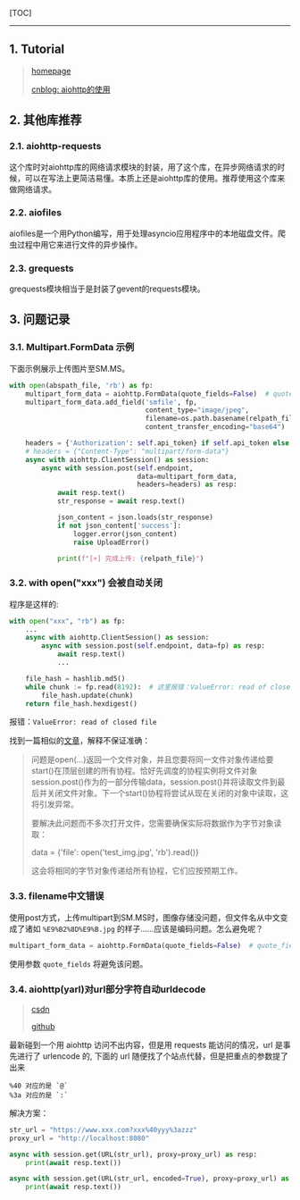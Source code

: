 <!--
+++
title       = "Python异步Request操作: aiohttp"
description = "1. Tutorial; 2. 其他库推荐; 3. 问题记录"
date        = "2021-12-21"
tags        = []
categories  = ["3-syntax","33-python","3rd-modules"]
series      = []
keywords    = []
weight      = 5
toc         = true
draft       = false
+++ -->

[TOC]

---

## 1. Tutorial
> [homepage](https://hubertroy.gitbooks.io/aiohttp-chinese-documentation/content/aiohttp%E6%96%87%E6%A1%A3/ClientUsage.html)
>
> [cnblog: aiohttp的使用](https://www.cnblogs.com/ssyfj/p/9222342.html)

## 2. 其他库推荐

### 2.1. aiohttp-requests

这个库时对aiohttp库的网络请求模块的封装，用了这个库，在异步网络请求的时候，可以在写法上更简洁易懂。本质上还是aiohttp库的使用。推荐使用这个库来做网络请求。

### 2.2. aiofiles

aiofiles是一个用Python编写，用于处理asyncio应用程序中的本地磁盘文件。爬虫过程中用它来进行文件的异步操作。

### 2.3. grequests

grequests模块相当于是封装了gevent的requests模块。

## 3. 问题记录

### 3.1. Multipart.FormData 示例

下面示例展示上传图片至SM.MS。

```py
with open(abspath_file, 'rb') as fp:
    multipart_form_data = aiohttp.FormData(quote_fields=False)  # quote_fields: 将对中文进行转码
    multipart_form_data.add_field('smfile', fp,
                                  content_type="image/jpeg",
                                  filename=os.path.basename(relpath_file),
                                  content_transfer_encoding="base64")

    headers = {'Authorization': self.api_token} if self.api_token else None
    # headers = {"Content-Type": "multipart/form-data"}
    async with aiohttp.ClientSession() as session:
        async with session.post(self.endpoint,
                                data=multipart_form_data,
                                headers=headers) as resp:
            await resp.text()
            str_response = await resp.text()

            json_content = json.loads(str_response)
            if not json_content['success']:
                logger.error(json_content)
                raise UploadError()

            print(f"[+] 完成上传: {relpath_file}")
```

### 3.2. with open("xxx") 会被自动关闭

程序是这样的:

```py
with open("xxx", "rb") as fp:
    ...
    async with aiohttp.ClientSession() as session:
        async with session.post(self.endpoint, data=fp) as resp:
            await resp.text()
            ...

    file_hash = hashlib.md5()
    while chunk := fp.read(8192):  # 这里报错：ValueError: read of closed file
        file_hash.update(chunk)
    return file_hash.hexdigest()
```

报错：`ValueError: read of closed file`

找到一篇相似的[文章](https://stackoverflow.com/questions/53727385/asyncio-aiohttp-client-read-of-closed-file-error)，解释不保证准确：

> 问题是open(...)返回一个文件对象，并且您要将同一文件对象传递给要start()在顶层创建的所有协程。恰好先调度的协程实例将文件对象session.post()作为的一部分传输data，session.post()并将读取文件到最后并关闭文件对象。下一个start()协程将尝试从现在关闭的对象中读取，这将引发异常。
>
> 要解决此问题而不多次打开文件，您需要确保实际将数据作为字节对象读取：
>
> data = {'file': open('test_img.jpg', 'rb').read()}
>
> 这会将相同的字节对象传递给所有协程，它们应按预期工作。

### 3.3. filename中文错误

使用post方式，上传multipart到SM.MS时，图像存储没问题，但文件名从中文变成了诸如 `%E9%B2%8D%E9%B.jpg` 的样子……应该是编码问题。怎么避免呢？

```py
multipart_form_data = aiohttp.FormData(quote_fields=False)  # quote_fields: 将对中文进行转码
```

使用参数 `quote_fields` 将避免该问题。

### 3.4. aiohttp(yarl)对url部分字符自动urldecode
> [csdn](https://blog.csdn.net/qq_31720329/article/details/82024036?ops_request_misc=&request_id=&biz_id=102&utm_term=aiohttp%20%E4%B8%8D%E6%94%AF%E6%8C%81%E4%B8%AD%E6%96%87%E7%BC%96%E7%A0%81&utm_medium=distribute.pc_search_result.none-task-blog-2~all~sobaiduweb~default-1-82024036)
>
> [github](https://github.com/aio-libs/aiohttp/issues/1725)

最新碰到一个用 aiohttp 访问不出内容，但是用 requests 能访问的情况，url 是事先进行了 urlencode 的, 下面的 url 随便找了个站点代替，但是把重点的参数提了出来

```
%40 对应的是 `@`
%3a 对应的是 `:`
```

解决方案：

```py
str_url = "https://www.xxx.com?xxx%40yyy%3azzz"
proxy_url = "http://localhost:8080"

async with session.get(URL(str_url), proxy=proxy_url) as resp:
    print(await resp.text())

async with session.get(URL(str_url, encoded=True), proxy=proxy_url) as resp:
    print(await resp.text())
```

